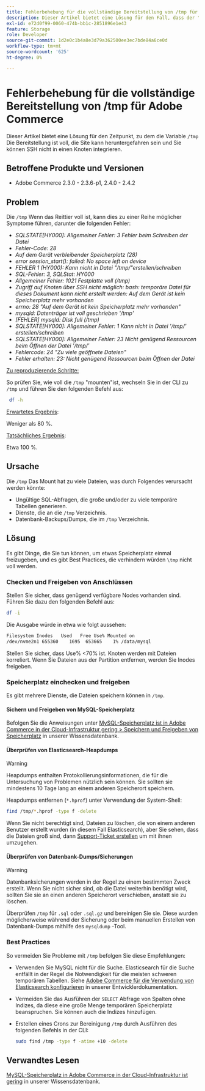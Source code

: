 ```yaml
---
title: Fehlerbehebung für die vollständige Bereitstellung von /tmp für Adobe Commerce
description: Dieser Artikel bietet eine Lösung für den Fall, dass der "/tmp"-Berg voll ist, die Site möglicherweise ausfällt und Sie nicht in der Lage sind, SSH in einen Knoten einzufügen.
exl-id: e72d0f99-0060-474b-bb1c-2851896e1e43
feature: Storage
role: Developer
source-git-commit: 1d2e0c1b4a8e3d79a362500ee3ec7bde84a6ce0d
workflow-type: tm+mt
source-wordcount: '625'
ht-degree: 0%

---
```


# Fehlerbehebung für die vollständige Bereitstellung von /tmp für Adobe Commerce

Dieser Artikel bietet eine Lösung für den Zeitpunkt, zu dem die Variable `/tmp` Die Bereitstellung ist voll, die Site kann heruntergefahren sein und Sie können SSH nicht in einen Knoten integrieren.

## Betroffene Produkte und Versionen

* Adobe Commerce 2.3.0 - 2.3.6-p1, 2.4.0 - 2.4.2

## Problem

Die `/tmp` Wenn das Reittier voll ist, kann dies zu einer Reihe möglicher Symptome führen, darunter die folgenden Fehler:

* *SQLSTATE[HY000]: Allgemeiner Fehler: 3 Fehler beim Schreiben der Datei*
* *Fehler-Code: 28*
* *Auf dem Gerät verbleibender Speicherplatz (28)*
* *error session_start(): failed: No space left on device*
* *FEHLER 1 (HY000): Kann nicht in Datei &quot;/tmp/&quot;erstellen/schreiben*
* *SQL-Fehler: 3, SQLStat: HY000*
* *Allgemeiner Fehler: 1021 Festplatte voll (/tmp)*
* *Zugriff auf Knoten über SSH nicht möglich:*
  *bash: temporäre Datei für dieses Dokument kann nicht erstellt werden: Auf dem Gerät ist kein Speicherplatz mehr vorhanden*
* *errno: 28 &quot;Auf dem Gerät ist kein Speicherplatz mehr vorhanden&quot;*
* *mysqld: Datenträger ist voll geschrieben &#39;/tmp&#39;*
* *[FEHLER] mysqld: Disk full (/tmp)*
* *SQLSTATE[HY000]: Allgemeiner Fehler: 1 Kann nicht in Datei &#39;/tmp/&#39; erstellen/schreiben*
* *SQLSTATE[HY000]: Allgemeiner Fehler: 23 Nicht genügend Ressourcen beim Öffnen der Datei &#39;/tmp/&#39;*
* *Fehlercode: 24 &quot;Zu viele geöffnete Dateien&quot;*
* *Fehler erhalten: 23: Nicht genügend Ressourcen beim Öffnen der Datei*


<u>Zu reproduzierende Schritte:</u>

So prüfen Sie, wie voll die `/tmp` &quot;mounten&quot;ist, wechseln Sie in der CLI zu `/tmp` und führen Sie den folgenden Befehl aus:

```bash
 df -h
```

<u>Erwartetes Ergebnis</u>:

Weniger als 80 %.

<u>Tatsächliches Ergebnis</u>:

Etwa 100 %.

## Ursache

Die `/tmp` Das Mount hat zu viele Dateien, was durch Folgendes verursacht werden könnte:

* Ungültige SQL-Abfragen, die große und/oder zu viele temporäre Tabellen generieren.
* Dienste, die an die `/tmp` Verzeichnis.
* Datenbank-Backups/Dumps, die im `/tmp` Verzeichnis.

## Lösung

Es gibt Dinge, die Sie tun können, um etwas Speicherplatz einmal freizugeben, und es gibt Best Practices, die verhindern würden `\tmp` nicht voll werden.

### Checken und Freigeben von Anschlüssen

Stellen Sie sicher, dass genügend verfügbare Nodes vorhanden sind. Führen Sie dazu den folgenden Befehl aus:

```bash
df -i
```

Die Ausgabe würde in etwa wie folgt aussehen:

```bash
Filesystem Inodes   Used   Free Use% Mounted on
/dev/nvme2n1 655360    1695  653665    1% /data/mysql
```

Stellen Sie sicher, dass Use% &lt;70% ist. Knoten werden mit Dateien korreliert. Wenn Sie Dateien aus der Partition entfernen, werden Sie Inodes freigeben.

### Speicherplatz einchecken und freigeben

Es gibt mehrere Dienste, die Dateien speichern können in `/tmp`.

#### Sichern und Freigeben von MySQL-Speicherplatz

Befolgen Sie die Anweisungen unter [MySQL-Speicherplatz ist in Adobe Commerce in der Cloud-Infrastruktur gering > Speichern und Freigeben von Speicherplatz](/help/troubleshooting/database/mysql-disk-space-is-low-on-magento-commerce-cloud.md#check_and_free) in unserer Wissensdatenbank.

#### Überprüfen von Elasticsearch-Heapdumps

>[!WARNING]
>
>Heapdumps enthalten Protokollierungsinformationen, die für die Untersuchung von Problemen nützlich sein können. Sie sollten sie mindestens 10 Tage lang an einem anderen Speicherort speichern.

Heapdumps entfernen (`*.hprof`) unter Verwendung der System-Shell:

```bash
find /tmp/*.hprof -type f -delete
```

Wenn Sie nicht berechtigt sind, Dateien zu löschen, die von einem anderen Benutzer erstellt wurden (in diesem Fall Elasticsearch), aber Sie sehen, dass die Dateien groß sind, dann [Support-Ticket erstellen](/help/help-center-guide/help-center/magento-help-center-user-guide.md#submit-ticket) um mit ihnen umzugehen.

#### Überprüfen von Datenbank-Dumps/Sicherungen

>[!WARNING]
>
>Datenbanksicherungen werden in der Regel zu einem bestimmten Zweck erstellt. Wenn Sie nicht sicher sind, ob die Datei weiterhin benötigt wird, sollten Sie sie an einen anderen Speicherort verschieben, anstatt sie zu löschen.

Überprüfen `/tmp` für `.sql` oder `.sql.gz` und bereinigen Sie sie. Diese wurden möglicherweise während der Sicherung oder beim manuellen Erstellen von Datenbank-Dumps mithilfe des `mysqldump` -Tool.

### Best Practices

So vermeiden Sie Probleme mit `/tmp` befolgen Sie diese Empfehlungen:

* Verwenden Sie MySQL nicht für die Suche. Elasticsearch für die Suche entfällt in der Regel die Notwendigkeit für die meisten schweren temporären Tabellen. Siehe [Adobe Commerce für die Verwendung von Elasticsearch konfigurieren](https://devdocs.magento.com/guides/v2.2/config-guide/elasticsearch/configure-magento.html) in unserer Entwicklerdokumentation.
* Vermeiden Sie das Ausführen der `SELECT` Abfrage von Spalten ohne Indizes, da diese eine große Menge temporären Speicherplatz beanspruchen. Sie können auch die Indizes hinzufügen.
* Erstellen eines Crons zur Bereinigung `/tmp` durch Ausführen des folgenden Befehls in der CLI:

  ```bash
  sudo find /tmp -type f -atime +10 -delete
  ```

## Verwandtes Lesen

[MySQL-Speicherplatz in Adobe Commerce in der Cloud-Infrastruktur ist gering](/help/troubleshooting/database/mysql-disk-space-is-low-on-magento-commerce-cloud.md) in unserer Wissensdatenbank.
